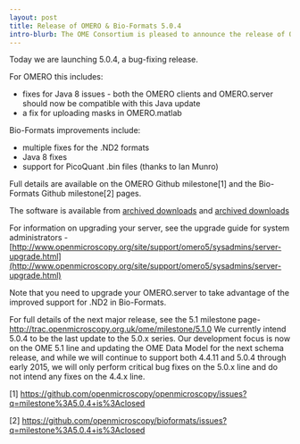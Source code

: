 ```yaml
---
layout: post
title: Release of OMERO & Bio-Formats 5.0.4
intro-blurb: The OME Consortium is pleased to announce the release of OMERO & Bio-Formats 5.0.4
---
```

Today we are launching 5.0.4, a bug-fixing release.

For OMERO this includes:

-  fixes for Java 8 issues - both the OMERO clients and OMERO.server should now be compatible with this Java update
-  a fix for uploading masks in OMERO.matlab

Bio-Formats improvements include:

-  multiple fixes for the .ND2 formats
-  Java 8 fixes
-  support for PicoQuant .bin files (thanks to Ian Munro)


Full details are available on the OMERO Github milestone[1] and the Bio-Formats Github milestone[2] pages.

The software is available from
[archived downloads](http://downloads.openmicroscopy.org/omero/5.0.4/)
and
[archived downloads](http://downloads.openmicroscopy.org/bio-formats/5.0.4/)

For information on upgrading your server, see the upgrade guide for system administrators - [http://www.openmicroscopy.org/site/support/omero5/sysadmins/server-upgrade.html](http://www.openmicroscopy.org/site/support/omero5/sysadmins/server-upgrade.html)

Note that you need to upgrade your OMERO.server to take advantage of the improved support for .ND2 in Bio-Formats.

For full details of the next major release, see the 5.1 milestone page- http://trac.openmicroscopy.org.uk/ome/milestone/5.1.0
We currently intend 5.0.4 to be the last update to the 5.0.x series. Our development focus is now on the OME 5.1 line and updating the OME Data Model for the next schema release, and while we will continue to support both 4.4.11 and 5.0.4 through early 2015, we will only perform critical bug fixes on the 5.0.x line and do not intend any fixes on the 4.4.x line.


[1] https://github.com/openmicroscopy/openmicroscopy/issues?q=milestone%3A5.0.4+is%3Aclosed

[2] https://github.com/openmicroscopy/bioformats/issues?q=milestone%3A5.0.4+is%3Aclosed
